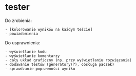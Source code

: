 tester
======
Do zrobienia:

    - [kolorowanie wyników na każdym teście]
    - powiadomienia

Do usprawnienia:
    
    - wyświetlanie kodu
    - wyświetlanie komentarzy
    - cały układ graficzny (np. przy wyświetlaniu rozwiązania)
    - dodawanie testów (generatory(?), obsługa paczek)
    - sprawdzanie poprawności wyniku
